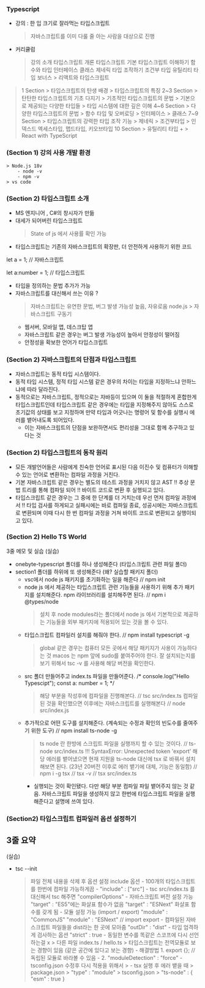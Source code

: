 ### Typescript 
- 강의 : 한 입 크기로 잘라먹는 타입스크립트 
	> 자바스크립트를 이미 다룰 줄 아는 사람을 대상으로 진행 
	
- 커리큘럼 
	> 강의 소개 
	> 타입스크립트 개론 
	> 타입스크립트 기본 
	> 타입스크립트 이해하기 
	> 함수와 타입 
	> 인터페이스 
	> 클래스 
	> 제네릭 
	> 타입 조작하기 
	> 조건부 타입 
	> 유틸리티 타입 
	> 보너스 > 리액트와 타입스크립트 

> 1 Section 
	> 타입스크립트의 탄생 배경 
	> 타입스크립트의 특징 
> 2~3 Section 
	> 탄탄한 타입스크립트의 기초 다지기 
	> 기초적인 타입스크립트의 문법 
	> 기본으로 제공되는 다양한 타입들 
	> 타입 시스템에 대한 깊은 이해 
> 4~6 Section 
	> 다양한 타입스크립트의 문법 
	> 함수 타입 및 오버로딩 
	> 인터페이스 
	> 클래스 
> 7~9 Section 
	> 타입스크립트의 강력한 타입 조작 기능 
	> 제네릭 
	> 조건부타입 
	> 인덱스드 엑세스타입, 맵드타입, 키오브타입 
> 10 Section 
	> 유틸리티 타입 
> + 
	> React with TypeScript 
	
### (Section 1) 강의 사용 개발 환경 
	> Node.js 18v 
		- node -v 
		- npm -v 
	> vs code 

### (Section 2) 타입스크립트 소개 
- MS 엔지니어 , C#의 창시자가 만듦 
- 대세가 되어버린 타입스크립트 
	> State of js 에서 사용률 확인 가능 
- 타입스크립트는 기존의 자바스크립트의 확장판, 더 안전하게 사용하기 위한 코드 

let a = 1; // 자바스크립트 

let a:number = 1; // 타입스크립트 
- 타입을 정의하는 문법 추가가 가능 
- 자바스크립트를 대신해서 쓰는 이유 ? 
	> 자바스크립트는 유연한 문법, 버그 발생 가능성 높음, 자유로움 
	> node.js > 자바스크립트 구동기 
	- 웹서버, 모바일 앱, 데스크탑 앱 
	- 자바스크립트 같은 경우는 버그 발생 가능성이 높아서 안정성이 떨어짐 
	- 안정성을 확보한 언어가 타입스크립트 

### (Section 2) 자바스크립트의 단점과 타입스크립트 
- 자바스크립트는 동적 타입 시스템이다. 
- 동적 타입 시스템, 정적 타입 시스템 같은 경우의 차이는 타입을 지정하느냐 안하느냐에 따라 달라진다. 
- 동적으로는 자바스크립트, 정적으로는 자바등이 있으며 이 둘을 적절하게 혼합한게 타입스크립트인데 타입스크립트 같은 경우에는 타입을 지정해주지 않아도 스스로 초기값의 상태를 보고 지정하며 만약 타입과 어긋나는 명령어 및 함수를 실행시 에러를 뱉어내도록 되어있다. 
	- 이는 자바스크립트의 단점을 보완하면서도 편리성을 그대로 함께 추구하고 있다는 것 

### (Section 2) 타입스크립트의 동작 원리 
- 모든 개발언어들은 사람에게 친숙한 언어로 표시된 다음 이진수 및 컴퓨터가 이해할 수 있는 언어로 변환하는 컴파일 과정을 거친다. 
- 기본 자바스크립트 같은 경우는 별도의 테스트 과정을 거치지 않고 AST !! 추상 문법 트리를 통해 컴파일 되어 !! 바이트 코드로 변환 후 실행되고 있다. 
- 타입스크립트 같은 경우는 그 중에 한 단계를 더 거치는데 우선 먼저 컴파일 과정에서 !! 타입 검사를 하게되고 실패시에는 바로 컴파일 종료, 성공시에는 자바스크립트로 변환되며 이때 다시 한 번 컴파일 과정을 거쳐 바이트 코드로 변환되고 실행이되고 있다. 

### (Section 2) Hello TS World 
3줄 메모 및 실습 
(실습)
- onebyte-typescript 폴더를 하나 생성해준다 (타입스크립트 관련 파일 폴더) 
- section1 폴더를 하위에 또 생성해준다 (왜? 실습할 패키지 폴더) 
	- vsc에서 node js 패키지를 초기화하는 일을 해준다 
		// npm init 
	- node js 에서 제공하는 타입스크립트 관련 기능들을 사용하기 위해 추가 패키지를 설치해준다. npm 라이브러리를 설치해주면 된다. 
		// npm i @types/node
		> 설치 후 node modules라는 폴더에서 node js 에서 기본적으로 제공하는 기능들을 외부 패키지에 적용되어 있는 것을 볼 수 있다. 
	- 타입스크립트 컴파일러 설치를 해줘야 한다. 
		// npm install typescript -g 
		> global 같은 경우는 컴퓨터 모든 곳에서 해당 패키지가 사용이 가능하다는 것 
		> macos 는 npm 앞에 sudo를 붙여주어야 한다. 
		> 잘 설치되는지를 보기 위해서 tsc -v 를 사용해 해당 버전을 확인한다. 
	- src 폴더 만들어주고 index.ts 파일을 만들어준다. 
		/*
		console.log("Hello Typescipt"); 
		const a: number = 1; 
		*/
		> 해당 부분을 작성후에 컴파일을 진행해본다. 
			// tsc src/index.ts 
		> 컴파일 된 것을 확인했으면 이후에는 자바스크립트를 실행해본다 
			// node src/index.js 
	- 추가적으로 어떤 도구를 설치해준다. (계속되는 수정과 확인의 빈도수를 줄여주기 위한 도구) 
		// npm install ts-node -g
		> ts node 란 한방에 스크립트 파일을 실행까지 할 수 있는 것이다. 
		// ts-node src/index.ts 
		!!! SyntaxError: Unexpected token 'export' 
		> 해당 에러를 뱉어냈으면 현재 지원을 ts-node 대신에 tsx 로 바꿔서 설치해보면 된다. (23년 20버전 이후로 에러 뱉기에 대체, 기능은 동일함) 
		// npm i -g tsx
		// tsx -v
		// tsx src/index.ts
		- 실행되는 것이 확인됐다. 다만 해당 부분 컴파일 파일 뱉어주지 않는 것 같음. 자바스크립트 파일을 생성하지 않고 한번에 타입스크립트 파일을 실행해준다고 설명에 쓰여 있다. 

### (Section2) 타입스크립트 컴파일러 옵션 설정하기 
3줄 요약 
- 
(실습) 
- tsc --init 
	> 파일 전체 내용을 삭제 후 옵션 설정 
	> include 옵션 
		- 100개의 타입스크립트를 한번에 컴파일 가능하게끔 
		- "include" : ["src"]
		- tsc src/index.ts 를 대신해서 tsc 해주면 
	> "compilerOptions"
		- 자바스크립트 버전 설정 가능
			"target" : "ES5"에는 화살표 함수가 없음 
			"target" : "ESNext" 화살표 함수를 갖게 됨 
		- 모듈 설정 가능 (import / export) 
			"module" : "CommonJS"
			"module" : "ESNext" // import export 
		- 컴파일된 자바스크립트 파일들을 dist라는 한 곳에 모아줌 
			"outDir" : "dist"
		- 타입 엄격하게 검사하는 옵션 
			"strict" : true
		- 동일한 변수를 똑같은 스코프에 다시 선언하는걸 x 
			> 다른 파일 index.ts / hello.ts 
			> 타입스크립트는 전역모듈로 보는 경향이 있음 (같은 공간에 있다고 보는 경향) 
			- 해결방법 1. export {}; // 독립된 모듈로 바라볼 수 있음 
			- 2. "moduleDetection" : "force" 
		- tsconfig.json 수정후 다시 적용을 위해서 
			> 
		- tsx 실행 후 에러 뱉을 때 
			> package.json > "type" : "module" 
			> tsconfig.json > "ts-node" : {
				"esm" : true 
			}
			